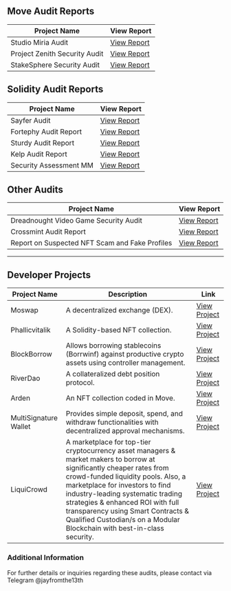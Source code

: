 ## Move Audit Reports

| Project Name | View Report |
|--------------|-------------|
| Studio Miria Audit | [View Report](https://github.com/Jayfromthe13th/Studio-Miria-audit) |
| Project Zenith Security Audit | [View Report](https://github.com/Jayfromthe13th/Project-Zenith-Security-Audit-Report) |
| StakeSphere Security Audit | [View Report](https://github.com/Jayfromthe13th/StakeSphere-stealth-) |

## Solidity Audit Reports

| Project Name | View Report |
|--------------|-------------|
| Sayfer Audit | [View Report](https://github.com/Jayfromthe13th/SayferCTF) |
| Fortephy Audit Report | [View Report](https://github.com/Jayfromthe13th/Fortephy-Audit-Report) |
| Sturdy Audit Report | [View Report](https://github.com/Jayfromthe13th/Sturdy-Audit-Report) |
| Kelp Audit Report | [View Report](https://github.com/Jayfromthe13th/Kelp.DAO-) |
| Security Assessment MM | [View Report](https://github.com/Jayfromthe13th/Security_Assessment) |

## Other Audits

| Project Name | View Report |
|--------------|-------------|
| Dreadnought Video Game Security Audit | [View Report](https://github.com/Jayfromthe13th/Dreadnought-Video-Game-Security-Audit) |
| Crossmint Audit Report | [View Report](https://github.com/Jayfromthe13th/Crossmint-Audit-Report-) |
| Report on Suspected NFT Scam and Fake Profiles | [View Report](https://github.com/Jayfromthe13th/Report-Investigating-Suspected-NFT-Scam-and-Identifying-the-Use-of-Fake-Profiles) |

---

## Developer Projects

| Project Name | Description | Link |
|--------------|-------------|------|
| Moswap | A decentralized exchange (DEX). | [View Project](https://github.com/Jayfromthe13th/Moswap) |
| Phallicvitalik | A Solidity-based NFT collection. | [View Project](https://github.com/Jayfromthe13th/phallicvitalik) |
| BlockBorrow | Allows borrowing stablecoins (Borrwinf) against productive crypto assets using controller management. | [View Project](https://github.com/Jayfromthe13th/BlockBorrow) |
| RiverDao | A collateralized debt position protocol. | [View Project](https://github.com/Jayfromthe13th/riverdao-cdp) |
| Arden | An NFT collection coded in Move. | [View Project](https://github.com/Jayfromthe13th/Arden.move/blob/Wallet/kn.move) |
| MultiSignature Wallet | Provides simple deposit, spend, and withdraw functionalities with decentralized approval mechanisms. | [View Project](https://github.com/Jayfromthe13th/MultiSignature-Wallet-) |
| LiquiCrowd | A marketplace for top-tier cryptocurrency asset managers & market makers to borrow at significantly cheaper rates from crowd-funded liquidity pools. Also, a marketplace for investors to find industry-leading systematic trading strategies & enhanced ROI with full transparency using Smart Contracts & Qualified Custodian/s on a Modular Blockchain with best-in-class security. | [View Project](https://github.com/Jayfromthe13th/LiquiCrowd/tree/main) |


### Additional Information

For further details or inquiries regarding these audits, please contact via Telegram @jayfromthe13th


